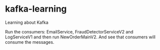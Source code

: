 # kafka-learning
Learning about Kafka


Run the consumers: EmailService, FraudDetectorServiceV2 and LogServiceV1 and then run NewOrderMainV2. And see that consumers will consume the messages.
